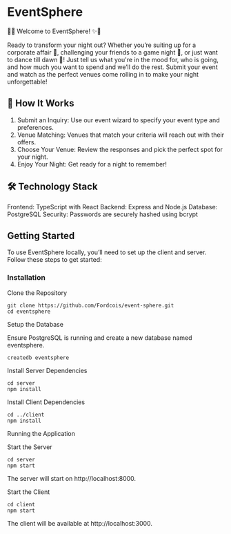 
# EventSphere

🎉✨ Welcome to EventSphere! ✨🎉

Ready to transform your night out? Whether you’re suiting up for a corporate affair 💼, challenging your friends to a game night 🎯, or just want to dance till dawn 💃! Just tell us what you're in the mood for, who is going, and how much you want to spend and we’ll do the rest. Submit your event and watch as the perfect venues come rolling in to make your night unforgettable!

## 🚀 How It Works

1) Submit an Inquiry: Use our event wizard to specify your event type and preferences.
2) Venue Matching: Venues that match your criteria will reach out with their offers.
3) Choose Your Venue: Review the responses and pick the perfect spot for your night.
4) Enjoy Your Night: Get ready for a night to remember!

## 🛠️ Technology Stack

Frontend: TypeScript with React
Backend: Express and Node.js
Database: PostgreSQL
Security: Passwords are securely hashed using bcrypt

## Getting Started

To use EventSphere locally, you’ll need to set up the client and server. Follow these steps to get started:


### Installation

Clone the Repository

```
git clone https://github.com/Fordcois/event-sphere.git
cd eventsphere
```

Setup the Database

Ensure PostgreSQL is running and create a new database named eventsphere.

`createdb eventsphere`


Install Server Dependencies


```
cd server
npm install
```

Install Client Dependencies

```
cd ../client
npm install
```

Running the Application

Start the Server

```
cd server
npm start
```

The server will start on http://localhost:8000.

Start the Client

```
cd client
npm start
```

The client will be available at http://localhost:3000.
